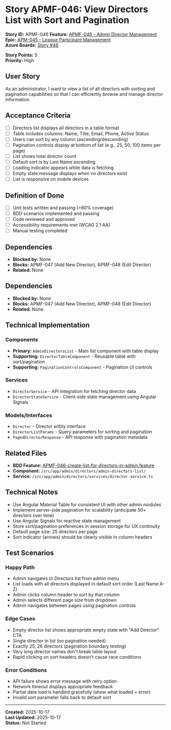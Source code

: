 # Story APMF-046: View Directors List with Sort and Pagination

**Story ID:** APMF-046
**Feature:** [APMF-046 - Admin Director Management](../features/apm/APMF-046-director-management.md)
**Epic:** [APM-045 - League Participant Management](../epics/APM-045-admin-people-management.md)  
**Azure Boards:** [Story #46](https://dev.azure.com/rsalit1516/Hoops/_workitems/edit/46)

**Story Points:** 5  
**Priority:** High

## User Story

As an administrator, I want to view a list of all directors with sorting and pagination capabilities so that I can efficiently browse and manage director information.

## Acceptance Criteria

- [ ] Directors list displays all directors in a table format
- [ ] Table includes columns: Name, Title, Email, Phone, Active Status
- [ ] Users can sort by any column (ascending/descending)
- [ ] Pagination controls display at bottom of list (e.g., 25, 50, 100 items per page)
- [ ] List shows total director count
- [ ] Default sort is by Last Name ascending
- [ ] Loading indicator appears while data is fetching
- [ ] Empty state message displays when no directors exist
- [ ] List is responsive on mobile devices

## Definition of Done

- [ ] Unit tests written and passing (>80% coverage)
- [ ] BDD scenarios implemented and passing
- [ ] Code reviewed and approved
- [ ] Accessibility requirements met (WCAG 2.1 AA)
- [ ] Manual testing completed

## Dependencies

- **Blocked by:** None
- **Blocks:** APMF-047 (Add New Director), APMF-048 (Edit Director)
- **Related:** None

## Dependencies

- **Blocked by:** None
- **Blocks:** APMF-047 (Add New Director), APMF-048 (Edit Director)
- **Related:** None

## Technical Implementation

### Components

- **Primary:** `AdminDirectorsList` - Main list component with table display
- **Supporting:** `DirectorTableComponent` - Reusable table with sort/pagination
- **Supporting:** `PaginationControlsComponent` - Pagination UI controls

### Services

- `DirectorService` - API integration for fetching director data
- `DirectorStateService` - Client-side state management using Angular Signals

### Models/Interfaces

- `Director` - Director entity interface
- `DirectorListParams` - Query parameters for sorting and pagination
- `PagedDirectorResponse` - API response with pagination metadata

## Related Files

- **BDD Feature:** [APMF-046-create-list-for-directors-in-admin.feature](../features/apm/APMF-046-create-list-for-directors-in-admin.feature)
- **Component:** `/src/app/admin/directors/admin-directors-list/`
- **Service:** `/src/app/admin/directors/services/director.service.ts`

## Technical Notes

- Use Angular Material Table for consistent UI with other admin modules
- Implement server-side pagination for scalability (anticipate 50+ directors over time)
- Use Angular Signals for reactive state management
- Store sort/pagination preferences in session storage for UX continuity
- Default page size: 25 directors per page
- Sort indicator (arrows) should be clearly visible in column headers

## Test Scenarios

### Happy Path

- Admin navigates to Directors list from admin menu
- List loads with all directors displayed in default sort order (Last Name A-Z)
- Admin clicks column header to sort by that column
- Admin selects different page size from dropdown
- Admin navigates between pages using pagination controls

### Edge Cases

- Empty director list shows appropriate empty state with "Add Director" CTA
- Single director in list (no pagination needed)
- Exactly 25, 26 directors (pagination boundary testing)
- Very long director names don't break table layout
- Rapid clicking on sort headers doesn't cause race conditions

### Error Conditions

- API failure shows error message with retry option
- Network timeout displays appropriate feedback
- Partial data load is handled gracefully (show what loaded + error)
- Invalid sort parameter falls back to default sort

---

**Created:** 2025-10-17  
**Last Updated:** 2025-10-17  
**Status:** Not Started
